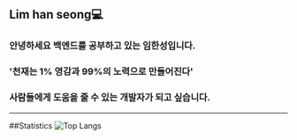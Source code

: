 ## Lim han seong💻
### 안녕하세요 백엔드를 공부하고 있는 임한성입니다.
### '천재는 1% 영감과 99%의 노력으로 만들어진다'
### 사람들에게 도움을 줄 수 있는 개발자가 되고 싶습니다.
---
##Statistics
![Top Langs](https://github-readme-stats.vercel.app/api/top-langs/?username=imhanseong&layout=compact)

